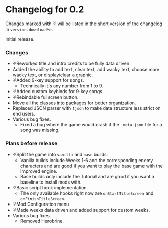 # Changelog for 0.2

Changes marked with ⛧ will be listed in the short version of the changelog in `version.downloadMe`.

Initial release.

### Changes
- ⛧Reworked title and intro credits to be fully data driven.
- Added the ability to add text, clear text, add wacky text, choose more wacky text, or display/clear a graphic.
- ⛧Added 9-key support for songs.
  - Technically it's any number from 1 to 9.
- ⛧Added custom keybinds for 9-key songs.
- ⛧Rebindable fullscreen button.
- Move all the classes into packages for better organization.
- Replaced JSON parser with `tjson` to make data structure less strict on end users.
- Various bug fixes.
  - Fixed a bug where the game would crash if the `_meta.json` file for a song was missing.

### Plans before release

- ⛧Split the game into `vanilla` and `base` builds.
  - Vanilla builds include Weeks 1-6 and the corresponding enemy characters and are good if you want to play the base game with the improved engine.
  - Base builds only include the Tutorial and are good if you want a baseline to install mods with.
- ⛧Basic script hook implementation.
  - The only available hooks right now are `onStartTitleScreen` and `onFinishTitleScreen`.
- ⛧Mod Configuration menu
- ⛧Made weeks data driven and added support for custom weeks.
- Various bug fixes.
  - Removed Herobrine.
